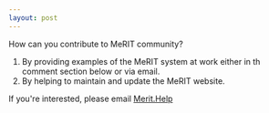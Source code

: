 ```yaml
---
layout: post
---
```



How can you contribute to MeRIT community?

1. By providing examples of the MeRIT system at work either in th comment section below or via email.
2. By helping to maintain and update the MeRIT website.

If you're interested, please email [Merit.Help](merit.help@gmail.com)

